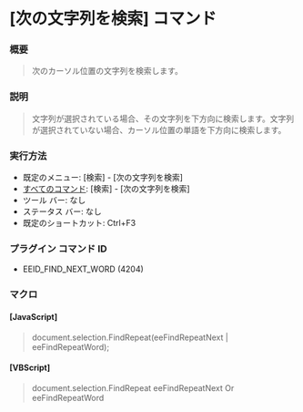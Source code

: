 # \[次の文字列を検索\] コマンド

### 概要

> 次のカーソル位置の文字列を検索します。

### 説明

> 文字列が選択されている場合、その文字列を下方向に検索します。文字列が選択されていない場合、カーソル位置の単語を下方向に検索します。

### 実行方法

- 既定のメニュー: \[検索\] \- \[次の文字列を検索\]
- [すべてのコマンド](../../glossary/allcommands): \[検索\] \- \[次の文字列を検索\]
- ツール バー: なし
- ステータス バー: なし
- 既定のショートカット: Ctrl+F3

### プラグイン コマンド ID

- EEID\_FIND\_NEXT\_WORD (4204)

### マクロ

#### \[JavaScript\]

> document.selection.FindRepeat(eeFindRepeatNext \| eeFindRepeatWord);

#### \[VBScript\]

> document.selection.FindRepeat eeFindRepeatNext Or eeFindRepeatWord

